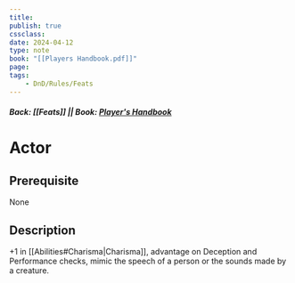 ```yaml
---
title:
publish: true
cssclass:
date: 2024-04-12
type: note
book: "[[Players Handbook.pdf]]"
page: 
tags:
    - DnD/Rules/Feats
---
```


##### Back: [[Feats]] || Book: [Player's Handbook](https://drive.google.com/drive/folders/1O5bhpYizcIT5xxAoLOuzCRht_PVS7VSG?usp=sharing)

# Actor


## Prerequisite 
None

## Description
+1 in [[Abilities#Charisma|Charisma]], advantage on Deception and Performance checks, mimic the speech of a person or the sounds made by a creature.